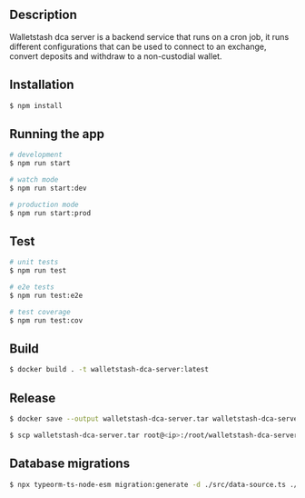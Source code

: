 ## Description

Walletstash dca server is a backend service that runs on a cron job, it runs different configurations that can be used
to connect to an exchange, convert deposits and withdraw to a non-custodial wallet. 

## Installation

```bash
$ npm install
```

## Running the app

```bash
# development
$ npm run start

# watch mode
$ npm run start:dev

# production mode
$ npm run start:prod
```

## Test

```bash
# unit tests
$ npm run test

# e2e tests
$ npm run test:e2e

# test coverage
$ npm run test:cov
```

## Build
```bash
$ docker build . -t walletstash-dca-server:latest 
```

## Release
```bash
$ docker save --output walletstash-dca-server.tar walletstash-dca-server:latest

$ scp walletstash-dca-server.tar root@<ip>:/root/walletstash-dca-server/

```

## Database migrations
```bash
$ npx typeorm-ts-node-esm migration:generate -d ./src/data-source.ts ./src/migrations/inital
```
